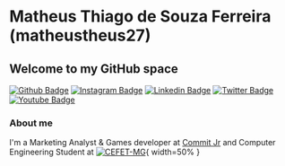 # Matheus Thiago de Souza Ferreira (matheustheus27)
## Welcome to my GitHub space

[![Github Badge](https://img.shields.io/badge/-Github-0000CD?style=flat&labelColor=0000CD&logo=Github&logoColor=white&link=https://github.com/matheustheus27)](https://github.com/matheustheus27) [![Instagram Badge](https://img.shields.io/badge/Instagram-0000CD?style=flat&labelColor=0000CD&logo=instagram&logoColor=white&link=https://www.instagram.com/matheustheus27/)](https://www.instagram.com/matheustheus27/)
[![Linkedin Badge](https://img.shields.io/badge/-LinkedIn-0000CD?style=flat&labelColor=0000CD&logo=Linkedin&logoColor=white&link=https://www.linkedin.com/in/matheusthiago/)](https://www.linkedin.com/in/matheusthiago/)
[![Twitter Badge](https://img.shields.io/badge/-Twitter-0000CD?style=flat&labelColor=0000CD&logo=twitter&logoColor=white&link=https://twitter.com/matheustheus27)](https://twitter.com/matheustheus27)
[![Youtube Badge](https://img.shields.io/badge/-YouTube-0000CD?style=flat&labelColor=0000CD&logo=youtube&logoColor=white&link=https://www.youtube.com/c/MatheusThiagoMT)](https://www.youtube.com/c/MatheusThiagoMT)

### About me

I'm a Marketing Analyst & Games developer at [Commit Jr](https://commitjr.com/) and Computer Engineering Student at [![CEFET-MG](https://www.dti.cefetmg.br/wp-content/themes/administrativos-mapa-child/imagens/logo-topo-5.png)](https://www.cefetmg.br/){ width=50% }
